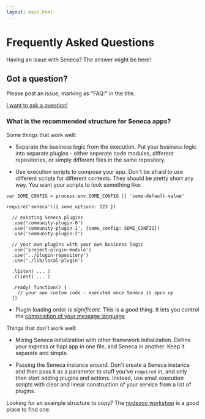 ```yaml
---
layout: main.html
---
```


# Frequently Asked Questions

Having an issue with Seneca? The answer might be here!

## Got a question?

Please post an issue, marking as "FAQ:" in the title.

[I want to ask a question!](https://github.com/senecajs/senecajs.org/issues/new?title=FAQ:%20)

### What is the recommended structure for Seneca apps?

Some things that work well:

   * Separate the business logic from the execution. Put your business
     logic into separate plugins - either seperate node modules,
     different repositories, or simply different files in the same
     repository.

   * Use execution scripts to compose your app. Don't be afraid to use
     different scripts for different contexts. They should be pretty
     short any way. You want your scripts to look something like:

```
var SOME_CONFIG = process.env.SOME_CONFIG || 'some-default-value' 

require('seneca')({ some_options: 123 })

  // existing Seneca plugins
  .use('community-plugin-0')
  .use('community-plugin-1', {some_config: SOME_CONFIG})
  .use('community-plugin-2')

  // your own plugins with your own business logic
  .use('project-plugin-module')
  .use('../plugin-repository')
  .use('./lib/local-plugin')

  .listen( ... )
  .client( ... )

  .ready( function() {
    // your own custom code - executed once Seneca is spun up
  })
```

   * Plugin loading order _is significant_. This is a good thing. It
     lets you control the [composition of your message language](http://www.richardrodger.com/seneca-microservices-nodejs#.VqdKAhiLT-k).

Things that don't work well:

   * Mixing Seneca initialization with other framework
     initialization. Define your express or hapi app in one file, and
     Seneca in another. Keep it separate and simple.

   * Passing the Seneca instance around. Don't create a Seneca
     instance and then pass it as a parameter to stuff you've
     `required` in, and only then start adding plugins and
     actions. Instead, use small execution scripts with clear and
     linear construction of your service from a list of plugins.

Looking for an example structure to copy? The
[nodezoo workshop](https://github.com/rjrodger/nodezoo) is a good
place to find one.



